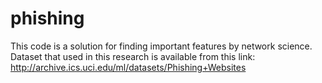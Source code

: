 # phishing 
This code is a solution for finding important features by network  science.
Dataset that used in this research is available from this link: http://archive.ics.uci.edu/ml/datasets/Phishing+Websites
